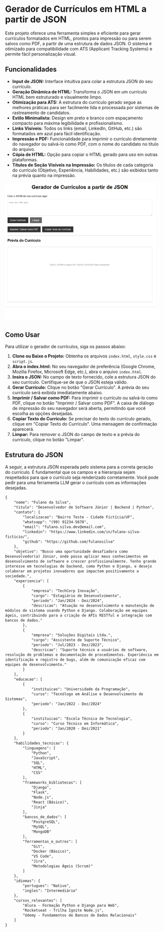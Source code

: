 

# Gerador de Currículos em HTML a partir de JSON

Este projeto oferece uma ferramenta simples e eficiente para gerar currículos formatados em HTML, prontos para impressão ou para serem salvos como PDF, a partir de uma estrutura de dados JSON. O sistema é otimizado para compatibilidade com ATS (Applicant Tracking Systems) e permite fácil personalização visual.

## Funcionalidades

- **Input de JSON:** Interface intuitiva para colar a estrutura JSON do seu currículo.
- **Geração Dinâmica de HTML:** Transforma o JSON em um currículo HTML bem estruturado e visualmente limpo.
- **Otimização para ATS:** A estrutura do currículo gerado segue as melhores práticas para ser facilmente lida e processada por sistemas de rastreamento de candidatos.
- **Estilo Minimalista:** Design em preto e branco com espaçamento compacto para máxima legibilidade e profissionalismo.
- **Links Visíveis:** Todos os links (email, LinkedIn, GitHub, etc.) são formatados em azul para fácil identificação.
- **Impressão e PDF:** Funcionalidade para imprimir o currículo diretamente do navegador ou salvá-lo como PDF, com o nome do candidato no título do arquivo.
- **Cópia de HTML:** Opção para copiar o HTML gerado para uso em outras plataformas.
- **Títulos de Seção Visíveis na Impressão:** Os títulos de cada categoria do currículo (Objetivo, Experiência, Habilidades, etc.) são exibidos tanto na prévia quanto na impressão.

![alt text](example.jpg)

## Como Usar

Para utilizar o gerador de currículos, siga os passos abaixo:

1. **Clone ou Baixe o Projeto:** Obtenha os arquivos `index.html`, `style.css` e `script.js`.
2. **Abra o index.html:** No seu navegador de preferência (Google Chrome, Mozilla Firefox, Microsoft Edge, etc.), abra o arquivo `index.html`.
3. **Insira o JSON:** No campo de texto fornecido, cole a estrutura JSON do seu currículo. Certifique-se de que o JSON esteja válido.
4. **Gerar Currículo:** Clique no botão "Gerar Currículo". A prévia do seu currículo será exibida imediatamente abaixo.
5. **Imprimir / Salvar como PDF:** Para imprimir o currículo ou salvá-lo como PDF, clique no botão "Imprimir / Salvar como PDF". A caixa de diálogo de impressão do seu navegador será aberta, permitindo que você escolha as opções desejadas.
6. **Copiar Texto do Currículo:** Se precisar do texto do currículo gerado, clique em "Copiar Texto do Currículo". Uma mensagem de confirmação aparecerá.
7. **Limpar:** Para remover o JSON do campo de texto e a prévia do currículo, clique no botão "Limpar".

## Estrutura do JSON

A seguir, a estrutura JSON esperada pelo sistema para a correta geração do currículo. É fundamental que os campos e a hierarquia sejam respeitados para que o currículo seja renderizado corretamente. Você pode pedir para uma ferramenta LLM gerar o currículo com as informações desejadas.

```
{
    "nome": "Fulano da Silva",
    "titulo": "Desenvolvedor de Software Júnior | Backend | Python",
    "contato": {
        "localizacao": "Bairro Teste - Cidade Fictícia/UF",
        "whatsapp": "(99) 91234-5678",
        "email": "fulano.silva.dev@email.com",
        "linkedin": "https://www.linkedin.com/in/fulano-silva-ficticio/",
        "github": "https://github.com/fulanosilva"
    },
    "objetivo": "Busco uma oportunidade desafiadora como Desenvolvedor(a) Júnior, onde possa aplicar meus conhecimentos em desenvolvimento de software e crescer profissionalmente. Tenho grande interesse em tecnologias de backend, como Python e Django, e desejo colaborar em projetos inovadores que impactem positivamente a sociedade.",
    "experiencia": [
        {
            "empresa": "TechCorp Inovação",
            "cargo": "Estagiário de Desenvolvimento",
            "periodo": "Jan/2024 - Dez/2024",
            "descricao": "Atuação no desenvolvimento e manutenção de módulos de sistema usando Python e Django. Colaboração em equipes ágeis, contribuindo para a criação de APIs RESTful e integração com bancos de dados."
        },
        {
            "empresa": "Soluções Digitais Ltda.",
            "cargo": "Assistente de Suporte Técnico",
            "periodo": "Jul/2023 - Dez/2023",
            "descricao": "Suporte técnico a usuários de software, resolução de problemas e documentação de procedimentos. Experiência em identificação e registro de bugs, além de comunicação eficaz com equipes de desenvolvimento."
        }
    ],
    "educacao": [
        {
            "instituicao": "Universidade da Programação",
            "curso": "Tecnólogo em Análise e Desenvolvimento de Sistemas",
            "periodo": "Jan/2022 - Dez/2024"
        },
        {
            "instituicao": "Escola Técnica de Tecnologia",
            "curso": "Curso Técnico em Informática",
            "periodo": "Jan/2020 - Dez/2021"
        }
    ],
    "habilidades_tecnicas": {
        "linguagens": [
            "Python",
            "JavaScript",
            "SQL",
            "HTML",
            "CSS"
        ],
        "frameworks_bibliotecas": [
            "Django",
            "Flask",
            "Node.js",
            "React (Básico)",
            "Jinja"
        ],
        "bancos_de_dados": [
            "PostgreSQL",
            "MySQL",
            "MongoDB"
        ],
        "ferramentas_e_outros": [
            "Git",
            "Docker (Básico)",
            "VS Code",
            "Jira",
            "Metodologias Ágeis (Scrum)"
        ]
    },
    "idiomas": {
        "portugues": "Nativo",
        "ingles": "Intermediário"
    },
    "cursos_relevantes": [
        "Alura - Formação Python e Django para Web",
        "Rocketseat - Trilha Ignite Node.js",
        "Udemy - Fundamentos de Bancos de Dados Relacionais"
    ]
}
```
